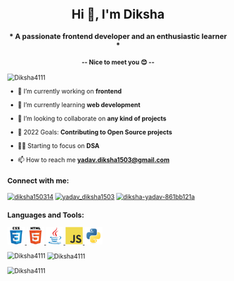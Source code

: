 <h1 align="center">Hi 👋, I'm Diksha</h1>
<h3 align="center">* A passionate frontend developer and an enthusiastic learner *</h3>
<h4 align="center">-- Nice to meet you 😊 --</h4>


<p align="left"> <img src="https://komarev.com/ghpvc/?username=diksha4111&label=Profile%20views&color=0e75b6&style=flat" alt="Diksha4111" /> </p>


- 🔭 I’m currently working on **frontend**

- 🌱 I’m currently learning **web development**

- 👯 I’m looking to collaborate on **any kind of projects**

- 🎯 2022 Goals: **Contributing to Open Source projects** 

- 👩‍💻 Starting to focus on **DSA** 

- 📫 How to reach me **yadav.diksha1503@gmail.com**


<h3 align="left">Connect with me:</h3>
<p align="left">
<a href="https://twitter.com/diksha150314" target="blank"><img align="center" src="https://raw.githubusercontent.com/rahuldkjain/github-profile-readme-generator/master/src/images/icons/Social/twitter.svg" alt="diksha150314" height="30" width="40" /></a>
<a href="https://www.hackerrank.com/yadav_diksha1503" target="blank"><img align="center" src="https://raw.githubusercontent.com/rahuldkjain/github-profile-readme-generator/master/src/images/icons/Social/hackerrank.svg" alt="yadav_diksha1503" height="30" width="40" /></a>
  <a href="www.linkedin.com/in/diksha-yadav-861bb121a" target="blank"><img align="center" src="https://raw.githubusercontent.com/rahuldkjain/github-profile-readme-generator/master/src/images/icons/Social/linkedin.svg" alt="diksha-yadav-861bb121a" height="30" width="40" /></a>
</p>

<h3 align="left">Languages and Tools:</h3>
<p align="left"> <a href="https://www.w3schools.com/css/" target="_blank" rel="noreferrer"> <img src="https://raw.githubusercontent.com/devicons/devicon/master/icons/css3/css3-original-wordmark.svg" alt="css3" width="40" height="40"/> </a> <a href="https://www.w3.org/html/" target="_blank" rel="noreferrer"> <img src="https://raw.githubusercontent.com/devicons/devicon/master/icons/html5/html5-original-wordmark.svg" alt="html5" width="40" height="40"/> </a> <a href="https://www.java.com" target="_blank" rel="noreferrer"> <img src="https://raw.githubusercontent.com/devicons/devicon/master/icons/java/java-original.svg" alt="java" width="40" height="40"/> </a> <a href="https://developer.mozilla.org/en-US/docs/Web/JavaScript" target="_blank" rel="noreferrer"> <img src="https://raw.githubusercontent.com/devicons/devicon/master/icons/javascript/javascript-original.svg" alt="javascript" width="40" height="40"/> </a> <a href="https://www.python.org" target="_blank" rel="noreferrer"> <img src="https://raw.githubusercontent.com/devicons/devicon/master/icons/python/python-original.svg" alt="python" width="40" height="40"/> </a> </p>

<p><img align="left" src="https://github-readme-stats.vercel.app/api/top-langs?username=Diksha4111&show_icons=true&locale=en&layout=compact" alt="Diksha4111" /></p>

<p>&nbsp;<img align="center" src="https://github-readme-stats.vercel.app/api?username=Diksha4111&show_icons=true&locale=en" alt="Diksha4111" /></p>

<p><img align="center" src="https://github-readme-streak-stats.herokuapp.com/?user=Diksha4111&" alt="Diksha4111" /></p>


<!---
Diksha4111/Diksha4111 is a ✨ special ✨ repository because its `README.md` (this file) appears on your GitHub profile.
You can click the Preview link to take a look at your changes.
--->

<!---![GitHub Stats](https://github-readme-stats.vercel.app/api?username=Diksha4111&theme=radical)--->
